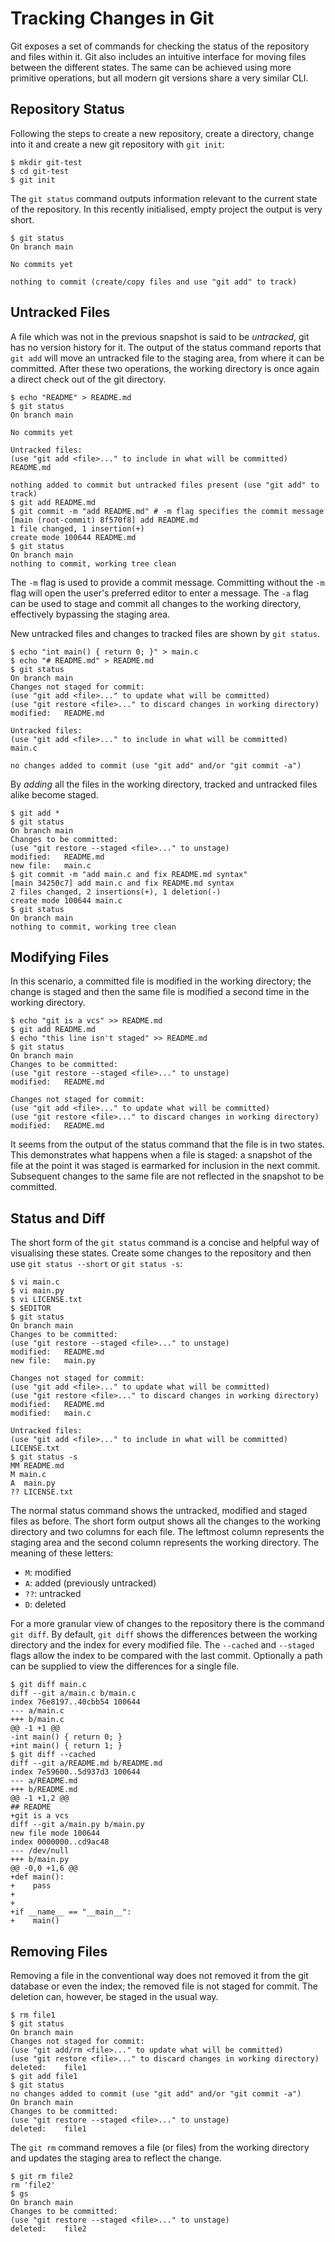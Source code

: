 # Tracking Changes in Git

Git exposes a set of commands for checking the status of the repository
and files within it. Git also includes an intuitive interface for moving
files between the different states. The same can be achieved using more
primitive operations, but all modern git versions share a very similar
CLI.

## Repository Status

Following the steps to create a new repository, create a directory,
change into it and create a new git repository with `git init`:

```{.text}
$ mkdir git-test
$ cd git-test
$ git init
```

The `git status` command outputs information relevant to the current
state of the repository. In this recently initialised, empty project the
output is very short.

```{.text}
$ git status
On branch main

No commits yet

nothing to commit (create/copy files and use "git add" to track)
```

## Untracked Files

A file which was not in the previous snapshot is said to be _untracked_,
git has no version history for it. The output of the status command
reports that `git add` will move an untracked file to the staging area,
from where it can be committed. After these two operations, the working
directory is once again a direct check out of the git directory.

```{.text}
$ echo "README" > README.md
$ git status
On branch main

No commits yet

Untracked files:
(use "git add <file>..." to include in what will be committed)
README.md

nothing added to commit but untracked files present (use "git add" to track)
$ git add README.md
$ git commit -m "add README.md" # -m flag specifies the commit message
[main (root-commit) 8f570f8] add README.md
1 file changed, 1 insertion(+)
create mode 100644 README.md
$ git status
On branch main
nothing to commit, working tree clean
```

The `-m` flag is used to provide a commit message. Committing without
the `-m` flag will open the user's preferred editor to enter a message.
The `-a` flag can be used to stage and commit all changes to the working
directory, effectively bypassing the staging area.

New untracked files and changes to tracked files are shown by
`git status`.

```{.text}
$ echo "int main() { return 0; }" > main.c
$ echo "# README.md" > README.md
$ git status
On branch main
Changes not staged for commit:
(use "git add <file>..." to update what will be committed)
(use "git restore <file>..." to discard changes in working directory)
modified:   README.md

Untracked files:
(use "git add <file>..." to include in what will be committed)
main.c

no changes added to commit (use "git add" and/or "git commit -a")
```

By _adding_ all the files in the working directory, tracked and
untracked files alike become staged.

```{.text}
$ git add *
$ git status
On branch main
Changes to be committed:
(use "git restore --staged <file>..." to unstage)
modified:   README.md
new file:   main.c
$ git commit -m "add main.c and fix README.md syntax"
[main 34250c7] add main.c and fix README.md syntax
2 files changed, 2 insertions(+), 1 deletion(-)
create mode 100644 main.c
$ git status
On branch main
nothing to commit, working tree clean
```

## Modifying Files

In this scenario, a committed file is modified in the working directory;
the change is staged and then the same file is modified a second time in
the working directory.

```{.text}
$ echo "git is a vcs" >> README.md
$ git add README.md
$ echo "this line isn't staged" >> README.md
$ git status
On branch main
Changes to be committed:
(use "git restore --staged <file>..." to unstage)
modified:   README.md

Changes not staged for commit:
(use "git add <file>..." to update what will be committed)
(use "git restore <file>..." to discard changes in working directory)
modified:   README.md
```

It seems from the output of the status command that the file is in two
states. This demonstrates what happens when a file is staged: a snapshot
of the file at the point it was staged is earmarked for inclusion in the
next commit. Subsequent changes to the same file are not reflected in
the snapshot to be committed.

## Status and Diff

The short form of the `git status` command is a concise and helpful way
of visualising these states. Create some changes to the repository and
then use `git status --short` or `git status -s`:

```{.text}
$ vi main.c
$ vi main.py
$ vi LICENSE.txt
$ $EDITOR
$ git status
On branch main
Changes to be committed:
(use "git restore --staged <file>..." to unstage)
modified:   README.md
new file:   main.py

Changes not staged for commit:
(use "git add <file>..." to update what will be committed)
(use "git restore <file>..." to discard changes in working directory)
modified:   README.md
modified:   main.c

Untracked files:
(use "git add <file>..." to include in what will be committed)
LICENSE.txt
$ git status -s
MM README.md
M main.c
A  main.py
?? LICENSE.txt
```

The normal status command shows the untracked, modified and staged files
as before. The short form output shows all the changes to the working
directory and two columns for each file. The leftmost column represents
the staging area and the second column represents the working directory.
The meaning of these letters:

- `M`: modified
- `A`: added (previously untracked)
- `??`: untracked
- `D`: deleted

For a more granular view of changes to the repository there is the
command `git diff`. By default, `git diff` shows the differences between
the working directory and the index for every modified file. The
`--cached` and `--staged` flags allow the index to be compared with the
last commit. Optionally a path can be supplied to view the differences
for a single file.

```{.text}
$ git diff main.c
diff --git a/main.c b/main.c
index 76e8197..40cbb54 100644
--- a/main.c
+++ b/main.c
@@ -1 +1 @@
-int main() { return 0; }
+int main() { return 1; }
$ git diff --cached
diff --git a/README.md b/README.md
index 7e59600..5d937d3 100644
--- a/README.md
+++ b/README.md
@@ -1 +1,2 @@
## README
+git is a vcs
diff --git a/main.py b/main.py
new file mode 100644
index 0000000..cd9ac48
--- /dev/null
+++ b/main.py
@@ -0,0 +1,6 @@
+def main():
+    pass
+
+
+if __name__ == "__main__":
+    main()
```

## Removing Files

Removing a file in the conventional way does not removed it from the git
database or even the index; the removed file is not staged for commit.
The deletion can, however, be staged in the usual way.

```{.text}
$ rm file1
$ git status
On branch main
Changes not staged for commit:
(use "git add/rm <file>..." to update what will be committed)
(use "git restore <file>..." to discard changes in working directory)
deleted:    file1
$ git add file1
$ git status
no changes added to commit (use "git add" and/or "git commit -a")
On branch main
Changes to be committed:
(use "git restore --staged <file>..." to unstage)
deleted:    file1
```

The `git rm` command removes a file (or files) from the working
directory and updates the staging area to reflect the change.

```{.text}
$ git rm file2
rm 'file2'
$ gs
On branch main
Changes to be committed:
(use "git restore --staged <file>..." to unstage)
deleted:    file2
```
